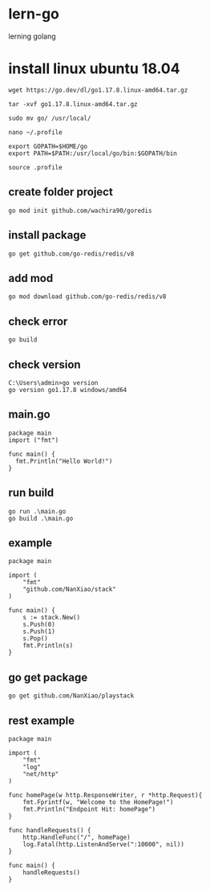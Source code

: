 # lern-go
lerning golang

# install linux ubuntu 18.04

````
wget https://go.dev/dl/go1.17.8.linux-amd64.tar.gz

tar -xvf go1.17.8.linux-amd64.tar.gz

sudo mv go/ /usr/local/

nano ~/.profile

export GOPATH=$HOME/go
export PATH=$PATH:/usr/local/go/bin:$GOPATH/bin

source .profile
````


## create folder project
````
go mod init github.com/wachira90/goredis
````

## install package
````
go get github.com/go-redis/redis/v8
````

## add mod
````
go mod download github.com/go-redis/redis/v8
````

## check error
````
go build
````

## check version

````
C:\Users\admin>go version
go version go1.17.8 windows/amd64
````


## main.go
````
package main
import ("fmt")

func main() {
  fmt.Println("Hello World!")
}
````


##  run build
````
go run .\main.go
go build .\main.go
````

## example
````
package main

import (
    "fmt"
    "github.com/NanXiao/stack"
)

func main() {
    s := stack.New()
    s.Push(0)
    s.Push(1)
    s.Pop()
    fmt.Println(s)
}
````

## go get package
````
go get github.com/NanXiao/playstack
````

## rest example 
````
package main

import (
    "fmt"
    "log"
    "net/http"
)

func homePage(w http.ResponseWriter, r *http.Request){
    fmt.Fprintf(w, "Welcome to the HomePage!")
    fmt.Println("Endpoint Hit: homePage")
}

func handleRequests() {
    http.HandleFunc("/", homePage)
    log.Fatal(http.ListenAndServe(":10000", nil))
}

func main() {
    handleRequests()
}
````
